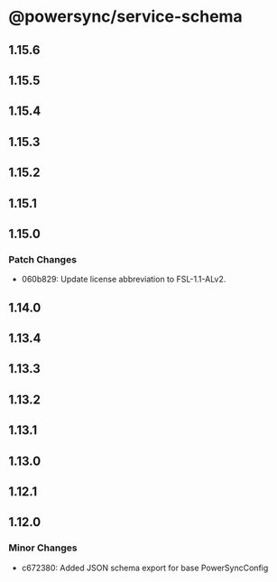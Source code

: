# @powersync/service-schema

## 1.15.6

## 1.15.5

## 1.15.4

## 1.15.3

## 1.15.2

## 1.15.1

## 1.15.0

### Patch Changes

- 060b829: Update license abbreviation to FSL-1.1-ALv2.

## 1.14.0

## 1.13.4

## 1.13.3

## 1.13.2

## 1.13.1

## 1.13.0

## 1.12.1

## 1.12.0

### Minor Changes

- c672380: Added JSON schema export for base PowerSyncConfig

